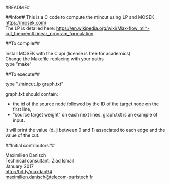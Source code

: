 #README#

##Info##
This is a C code to compute the mincut using LP and MOSEK https://mosek.com/  
The LP is detailed here:
https://en.wikipedia.org/wiki/Max-flow_min-cut_theorem#Linear_program_formulation

##To compile##

Install MOSEK with the C api (license is free for academics)  
Change the Makefile replacing with your paths  
type "make" 

##To execute##

type "./mincut_lp graph.txt"

graph.txt should contain:
- the id of the source node followed by the ID of the target node on the first line,
- "source target weight" on each next lines.
graph.txt is an example of input.

It will print the value (d_ij between 0 and 1) associated to each edge and the value of the cut.

##Initial contributors##

Maximilien Danisch  
Technical consultant: Ziad Ismail  
January 2017  
http://bit.ly/maxdan94  
maximilien.danisch@telecom-paristech.fr
